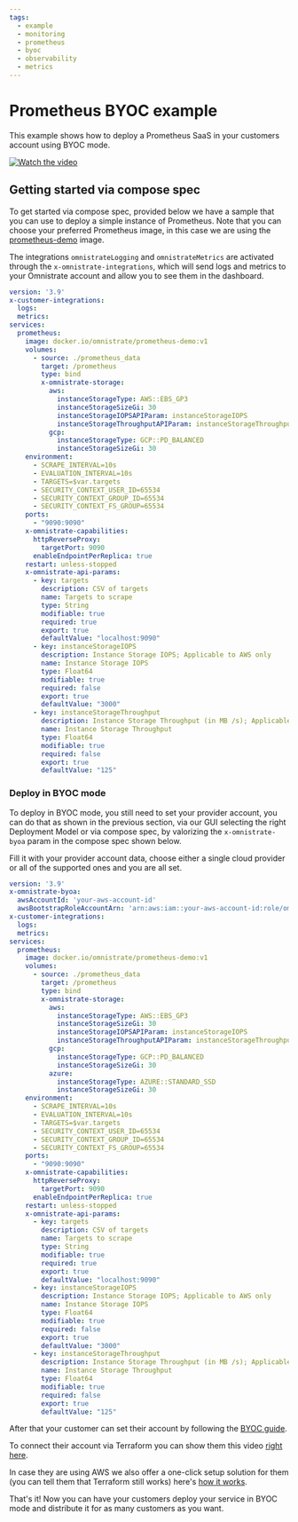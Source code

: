 ```yaml
---
tags:
  - example
  - monitoring
  - prometheus
  - byoc
  - observability
  - metrics
---
```


<!-- TODO: MOVE TO GITHUB REPO -->
# Prometheus BYOC example

This example shows how to deploy a Prometheus SaaS in your customers account using BYOC mode.

[![Watch the video](../../images/prometheus-demo-screenshot.png)](https://www.youtube.com/watch?v=4XG1oGdb-0k&t=747s&ab_channel=Omnistrate)

## Getting started via compose spec

To get started via compose spec, provided below we have a sample that you can use to deploy a simple instance of Prometheus.
Note that you can choose your preferred Prometheus image, in this case we are using the [prometheus-demo](https://hub.docker.com/r/omnistrate/prometheus-demo) image.

The integrations `omnistrateLogging` and `omnistrateMetrics` are activated through the `x-omnistrate-integrations`, which will send logs and metrics to your Omnistrate account and allow you to see them in the dashboard.

```yaml
version: '3.9'
x-customer-integrations:
  logs: 
  metrics: 
services:
  prometheus:
    image: docker.io/omnistrate/prometheus-demo:v1
    volumes:
      - source: ./prometheus_data
        target: /prometheus
        type: bind
        x-omnistrate-storage:
          aws:
            instanceStorageType: AWS::EBS_GP3
            instanceStorageSizeGi: 30
            instanceStorageIOPSAPIParam: instanceStorageIOPS
            instanceStorageThroughputAPIParam: instanceStorageThroughput
          gcp:
            instanceStorageType: GCP::PD_BALANCED
            instanceStorageSizeGi: 30
    environment:
      - SCRAPE_INTERVAL=10s
      - EVALUATION_INTERVAL=10s
      - TARGETS=$var.targets
      - SECURITY_CONTEXT_USER_ID=65534
      - SECURITY_CONTEXT_GROUP_ID=65534
      - SECURITY_CONTEXT_FS_GROUP=65534
    ports:
      - "9090:9090"
    x-omnistrate-capabilities:
      httpReverseProxy:
        targetPort: 9090
      enableEndpointPerReplica: true
    restart: unless-stopped
    x-omnistrate-api-params:
      - key: targets
        description: CSV of targets
        name: Targets to scrape
        type: String
        modifiable: true
        required: true
        export: true
        defaultValue: "localhost:9090"
      - key: instanceStorageIOPS
        description: Instance Storage IOPS; Applicable to AWS only
        name: Instance Storage IOPS
        type: Float64
        modifiable: true
        required: false
        export: true
        defaultValue: "3000"
      - key: instanceStorageThroughput
        description: Instance Storage Throughput (in MB /s); Applicable to AWS only
        name: Instance Storage Throughput
        type: Float64
        modifiable: true
        required: false
        export: true
        defaultValue: "125"
```

### Deploy in BYOC mode

To deploy in BYOC mode, you still need to set your provider account, you can do that as shown in the previous section, via our GUI selecting the right Deployment Model or via compose spec, by valorizing the `x-omnistrate-byoa` param in the compose spec shown below. 

Fill it with your provider account data, choose either a single cloud provider or all of the supported ones and you are all set.

```yaml
version: '3.9'
x-omnistrate-byoa:
  awsAccountId: 'your-aws-account-id'
  awsBootstrapRoleAccountArn: 'arn:aws:iam::your-aws-account-id:role/omnistrate-bootstrap-role'
x-customer-integrations:
  logs: 
  metrics: 
services:
  prometheus:
    image: docker.io/omnistrate/prometheus-demo:v1
    volumes:
      - source: ./prometheus_data
        target: /prometheus
        type: bind
        x-omnistrate-storage:
          aws:
            instanceStorageType: AWS::EBS_GP3
            instanceStorageSizeGi: 30
            instanceStorageIOPSAPIParam: instanceStorageIOPS
            instanceStorageThroughputAPIParam: instanceStorageThroughput
          gcp:
            instanceStorageType: GCP::PD_BALANCED
            instanceStorageSizeGi: 30
          azure:
            instanceStorageType: AZURE::STANDARD_SSD
            instanceStorageSizeGi: 30 
    environment:
      - SCRAPE_INTERVAL=10s
      - EVALUATION_INTERVAL=10s
      - TARGETS=$var.targets
      - SECURITY_CONTEXT_USER_ID=65534
      - SECURITY_CONTEXT_GROUP_ID=65534
      - SECURITY_CONTEXT_FS_GROUP=65534
    ports:
      - "9090:9090"
    x-omnistrate-capabilities:
      httpReverseProxy:
        targetPort: 9090
      enableEndpointPerReplica: true
    restart: unless-stopped
    x-omnistrate-api-params:
      - key: targets
        description: CSV of targets
        name: Targets to scrape
        type: String
        modifiable: true
        required: true
        export: true
        defaultValue: "localhost:9090"
      - key: instanceStorageIOPS
        description: Instance Storage IOPS; Applicable to AWS only
        name: Instance Storage IOPS
        type: Float64
        modifiable: true
        required: false
        export: true
        defaultValue: "3000"
      - key: instanceStorageThroughput
        description: Instance Storage Throughput (in MB /s); Applicable to AWS only
        name: Instance Storage Throughput
        type: Float64
        modifiable: true
        required: false
        export: true
        defaultValue: "125"
```

After that your customer can set their account by following the [BYOC guide](../../usecases/byoc.md).

To connect their account via Terraform you can show them this video [right here](https://www.youtube.com/watch?v=l6lMEZdMMxs).

In case they are using AWS we also offer a one-click setup solution for them (you can tell them that Terraform still works) here's [how it works](https://www.youtube.com/watch?v=c3HNnM8UJBE).

That's it! Now you can have your customers deploy your service in BYOC mode and distribute it for as many customers as you want.
